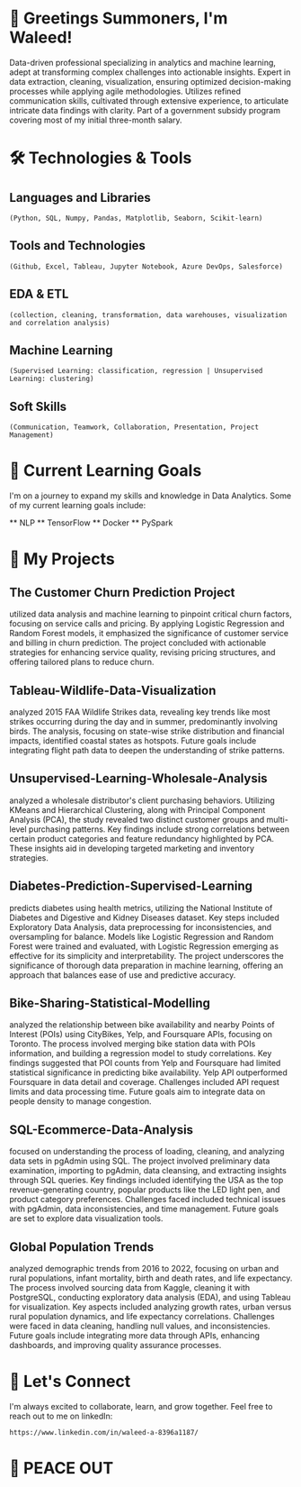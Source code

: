 # 👋 Greetings Summoners, I'm Waleed!

Data-driven professional specializing in analytics and machine learning, adept at transforming complex challenges into actionable insights. Expert in data extraction, cleaning, visualization, ensuring optimized decision-making processes while applying agile methodologies. Utilizes refined communication skills, cultivated through extensive experience, to articulate intricate data findings with clarity. Part of a government subsidy program covering most of my initial three-month salary.

# 🛠️ Technologies & Tools

## Languages and Libraries
    (Python, SQL, Numpy, Pandas, Matplotlib, Seaborn, Scikit-learn)
## Tools and Technologies 
    (Github, Excel, Tableau, Jupyter Notebook, Azure DevOps, Salesforce)
## EDA & ETL 
    (collection, cleaning, transformation, data warehouses, visualization and correlation analysis)
## Machine Learning 
    (Supervised Learning: classification, regression | Unsupervised Learning: clustering)
## Soft Skills 
    (Communication, Teamwork, Collaboration, Presentation, Project Management)

# 🌱 Current Learning Goals

I'm on a journey to expand my skills and knowledge in Data Analytics. Some of my current learning goals include:

** NLP
** TensorFlow
** Docker
** PySpark

# 🔭 My Projects

## The Customer Churn Prediction Project 
utilized data analysis and machine learning to pinpoint critical churn factors, focusing on service calls and pricing. By applying Logistic Regression and Random Forest models, it emphasized the significance of customer service and billing in churn prediction. The project concluded with actionable strategies for enhancing service quality, revising pricing structures, and offering tailored plans to reduce churn.

## Tableau-Wildlife-Data-Visualization
analyzed 2015 FAA Wildlife Strikes data, revealing key trends like most strikes occurring during the day and in summer, predominantly involving birds. The analysis, focusing on state-wise strike distribution and financial impacts, identified coastal states as hotspots. Future goals include integrating flight path data to deepen the understanding of strike patterns.

## Unsupervised-Learning-Wholesale-Analysis 
analyzed a wholesale distributor's client purchasing behaviors. Utilizing KMeans and Hierarchical Clustering, along with Principal Component Analysis (PCA), the study revealed two distinct customer groups and multi-level purchasing patterns. Key findings include strong correlations between certain product categories and feature redundancy highlighted by PCA. These insights aid in developing targeted marketing and inventory strategies.

## Diabetes-Prediction-Supervised-Learning
predicts diabetes using health metrics, utilizing the National Institute of Diabetes and Digestive and Kidney Diseases dataset. Key steps included Exploratory Data Analysis, data preprocessing for inconsistencies, and oversampling for balance. Models like Logistic Regression and Random Forest were trained and evaluated, with Logistic Regression emerging as effective for its simplicity and interpretability. The project underscores the significance of thorough data preparation in machine learning, offering an approach that balances ease of use and predictive accuracy.

## Bike-Sharing-Statistical-Modelling 
analyzed the relationship between bike availability and nearby Points of Interest (POIs) using CityBikes, Yelp, and Foursquare APIs, focusing on Toronto. The process involved merging bike station data with POIs information, and building a regression model to study correlations. Key findings suggested that POI counts from Yelp and Foursquare had limited statistical significance in predicting bike availability. Yelp API outperformed Foursquare in data detail and coverage. Challenges included API request limits and data processing time. Future goals aim to integrate data on people density to manage congestion.

## SQL-Ecommerce-Data-Analysis 
focused on understanding the process of loading, cleaning, and analyzing data sets in pgAdmin using SQL. The project involved preliminary data examination, importing to pgAdmin, data cleansing, and extracting insights through SQL queries. Key findings included identifying the USA as the top revenue-generating country, popular products like the LED light pen, and product category preferences. Challenges faced included technical issues with pgAdmin, data inconsistencies, and time management. Future goals are set to explore data visualization tools.

## Global Population Trends
analyzed demographic trends from 2016 to 2022, focusing on urban and rural populations, infant mortality, birth and death rates, and life expectancy. The process involved sourcing data from Kaggle, cleaning it with PostgreSQL, conducting exploratory data analysis (EDA), and using Tableau for visualization. Key aspects included analyzing growth rates, urban versus rural population dynamics, and life expectancy correlations. Challenges were faced in data cleaning, handling null values, and inconsistencies. Future goals include integrating more data through APIs, enhancing dashboards, and improving quality assurance processes.


# 🤝 Let's Connect

I'm always excited to collaborate, learn, and grow together. Feel free to reach out to me on linkedIn:

    https://www.linkedin.com/in/waleed-a-8396a1187/
    
# 🚀 PEACE OUT 

<!--
**TRAP33ZOID/TRAP33ZOID** is a ✨ _special_ ✨ repository because its `README.md` (this file) appears on your GitHub profile.

Here are some ideas to get you started:

- 🔭 I’m currently working on ...
- 🌱 I’m currently learning ...
- 👯 I’m looking to collaborate on ...
- 🤔 I’m looking for help with ...
- 💬 Ask me about ...
- 📫 How to reach me: ...
- 😄 Pronouns: ...
- ⚡ Fun fact: ...
-->

